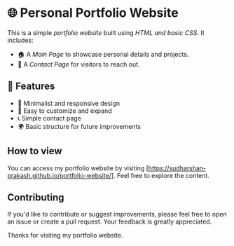 # 🌐 Personal Portfolio Website

This is a simple *portfolio website* built using *HTML and basic CSS*. It includes:  
- 🏠 A *Main Page* to showcase personal details and projects.  
- 📩 A *Contact Page* for visitors to reach out.  

## 🚀 Features
- 🎨 Minimalist and responsive design  
- 📄 Easy to customize and expand  
- 📞 Simple contact page  
- 🌍 Basic structure for future improvements

## How to view

You can access my portfolio website by visiting [https://sudharshan-prakash.github.io/portfolio-website/]. Feel free to explore the content.

## Contributing

If you'd like to contribute or suggest improvements, please feel free to open an issue or create a pull request. Your feedback is greatly appreciated.

Thanks for visiting my portfolio website.
